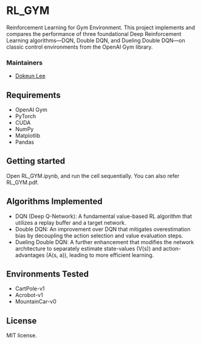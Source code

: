 # RL_GYM
Reinforcement Learning for Gym Environment.
This project implements and compares the performance of three foundational Deep Reinforcement Learning algorithms—DQN, Double DQN, and Dueling Double DQN—on classic control environments from the OpenAI Gym library.

### Maintainers
* [Dokeun Lee](https://github.com/leedokeun)

## Requirements
* OpenAI Gym
* PyTorch
* CUDA
* NumPy
* Matplotlib
* Pandas

## Getting started

Open RL_GYM.ipynb, and run the cell sequentially. You can also refer RL_GYM.pdf.

## Algorithms Implemented
* DQN (Deep Q-Network): A fundamental value-based RL algorithm that utilizes a replay buffer and a target network.
* Double DQN: An improvement over DQN that mitigates overestimation bias by decoupling the action selection and value evaluation steps.
* Dueling Double DQN: A further enhancement that modifies the network architecture to separately estimate state-values (V(s)) and action-advantages (A(s, a)), leading to more efficient learning.

## Environments Tested
* CartPole-v1
* Acrobot-v1
* MountainCar-v0

## License

MIT license.

